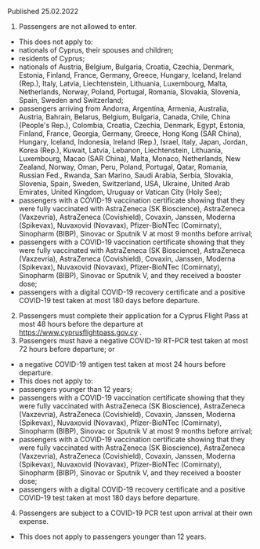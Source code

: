 Published 25.02.2022
1. Passengers are not allowed to enter.
- This does not apply to:
- nationals of Cyprus, their spouses and children;
- residents of Cyprus;
- nationals of Austria, Belgium, Bulgaria, Croatia, Czechia, Denmark, Estonia, Finland, France, Germany, Greece, Hungary, Iceland, Ireland (Rep.), Italy, Latvia, Liechtenstein, Lithuania, Luxembourg, Malta, Netherlands, Norway, Poland, Portugal, Romania, Slovakia, Slovenia, Spain, Sweden and Switzerland;
- passengers arriving from Andorra, Argentina, Armenia, Australia, Austria, Bahrain, Belarus, Belgium, Bulgaria, Canada, Chile, China (People's Rep.), Colombia, Croatia, Czechia, Denmark, Egypt, Estonia, Finland, France, Georgia, Germany, Greece, Hong Kong (SAR China), Hungary, Iceland, Indonesia, Ireland (Rep.), Israel, Italy, Japan, Jordan, Korea (Rep.), Kuwait, Latvia, Lebanon, Liechtenstein, Lithuania, Luxembourg, Macao (SAR China), Malta, Monaco, Netherlands, New Zealand, Norway, Oman, Peru, Poland, Portugal, Qatar, Romania, Russian Fed., Rwanda, San Marino, Saudi Arabia, Serbia, Slovakia, Slovenia, Spain, Sweden, Switzerland, USA, Ukraine, United Arab Emirates, United Kingdom, Uruguay or Vatican City (Holy See);
- passengers with a COVID-19 vaccination certificate showing that they were fully vaccinated with AstraZeneca (SK Bioscience), AstraZeneca (Vaxzevria), AstraZeneca (Covishield), Covaxin, Janssen, Moderna (Spikevax), Nuvaxovid (Novavax), Pfizer-BioNTec (Comirnaty), Sinopharm (BIBP), Sinovac or Sputnik V at most 9 months before arrival;
- passengers with a COVID-19 vaccination certificate showing that they were fully vaccinated with AstraZeneca (SK Bioscience), AstraZeneca (Vaxzevria), AstraZeneca (Covishield), Covaxin, Janssen, Moderna (Spikevax), Nuvaxovid (Novavax), Pfizer-BioNTec (Comirnaty), Sinopharm (BIBP), Sinovac or Sputnik V, and they received a booster dose;
- passengers with a digital COVID-19 recovery certificate and a positive COVID-19 test taken at most 180 days before departure.
2. Passengers must complete their application for a Cyprus Flight Pass at most 48 hours before the departure at <a href="https://www.cyprusflightpass.gov.cy/">https://www.cyprusflightpass.gov.cy</a> .
3. Passengers must have a negative COVID-19 RT-PCR test taken at most 72 hours before departure; or
- a negative COVID-19 antigen test taken at most 24 hours before departure.
- This does not apply to:
- passengers younger than 12 years;
- passengers with a COVID-19 vaccination certificate showing that they were fully vaccinated with AstraZeneca (SK Bioscience), AstraZeneca (Vaxzevria), AstraZeneca (Covishield), Covaxin, Janssen, Moderna (Spikevax), Nuvaxovid (Novavax), Pfizer-BioNTec (Comirnaty), Sinopharm (BIBP), Sinovac or Sputnik V at most 9 months before arrival;
- passengers with a COVID-19 vaccination certificate showing that they were fully vaccinated with AstraZeneca (SK Bioscience), AstraZeneca (Vaxzevria), AstraZeneca (Covishield), Covaxin, Janssen, Moderna (Spikevax), Nuvaxovid (Novavax), Pfizer-BioNTec (Comirnaty), Sinopharm (BIBP), Sinovac or Sputnik V, and they received a booster dose;
- passengers with a digital COVID-19 recovery certificate and a positive COVID-19 test taken at most 180 days before departure.
4. Passengers are subject to a COVID-19 PCR test upon arrival at their own expense.
- This does not apply to passengers younger than 12 years.